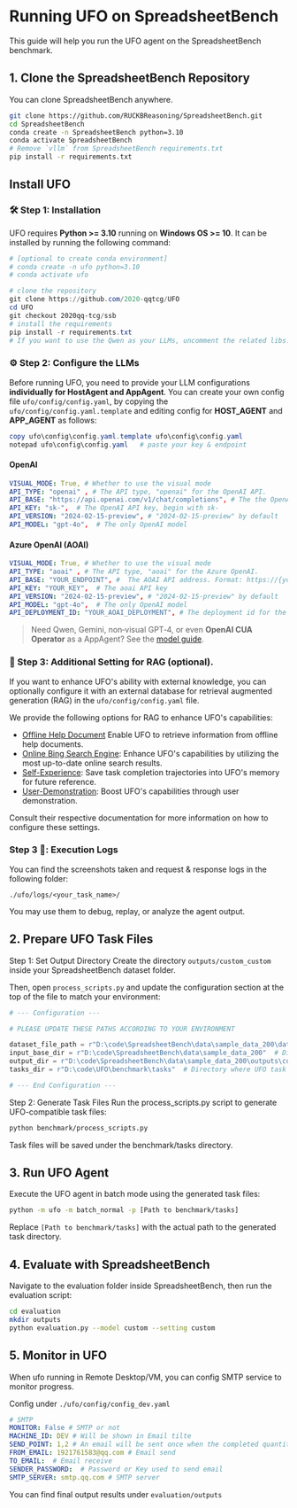 # Running UFO on SpreadsheetBench
This guide will help you run the UFO agent on the SpreadsheetBench benchmark.

## 1. Clone the SpreadsheetBench Repository
You can clone SpreadsheetBench anywhere.
```bash
git clone https://github.com/RUCKBReasoning/SpreadsheetBench.git
cd SpreadsheetBench
conda create -n SpreadsheetBench python=3.10
conda activate SpreadsheetBench
# Remove `vllm` from SpreadsheetBench requirements.txt
pip install -r requirements.txt
```

## Install UFO
### 🛠️ Step 1: Installation
UFO requires **Python >= 3.10** running on **Windows OS >= 10**. It can be installed by running the following command:
```powershell
# [optional to create conda environment]
# conda create -n ufo python=3.10
# conda activate ufo

# clone the repository
git clone https://github.com/2020-qqtcg/UFO
cd UFO
git checkout 2020qq-tcg/ssb
# install the requirements
pip install -r requirements.txt
# If you want to use the Qwen as your LLMs, uncomment the related libs.
```

### ⚙️ Step 2: Configure the LLMs
Before running UFO, you need to provide your LLM configurations **individually for HostAgent and AppAgent**. You can create your own config file `ufo/config/config.yaml`, by copying the `ufo/config/config.yaml.template` and editing config for **HOST_AGENT** and **APP_AGENT** as follows: 

```powershell
copy ufo\config\config.yaml.template ufo\config\config.yaml
notepad ufo\config\config.yaml   # paste your key & endpoint
```

#### OpenAI
```yaml
VISUAL_MODE: True, # Whether to use the visual mode
API_TYPE: "openai" , # The API type, "openai" for the OpenAI API.  
API_BASE: "https://api.openai.com/v1/chat/completions", # The the OpenAI API endpoint.
API_KEY: "sk-",  # The OpenAI API key, begin with sk-
API_VERSION: "2024-02-15-preview", # "2024-02-15-preview" by default
API_MODEL: "gpt-4o",  # The only OpenAI model
```

#### Azure OpenAI (AOAI)
```yaml
VISUAL_MODE: True, # Whether to use the visual mode
API_TYPE: "aoai" , # The API type, "aoai" for the Azure OpenAI.  
API_BASE: "YOUR_ENDPOINT", #  The AOAI API address. Format: https://{your-resource-name}.openai.azure.com
API_KEY: "YOUR_KEY",  # The aoai API key
API_VERSION: "2024-02-15-preview", # "2024-02-15-preview" by default
API_MODEL: "gpt-4o",  # The only OpenAI model
API_DEPLOYMENT_ID: "YOUR_AOAI_DEPLOYMENT", # The deployment id for the AOAI API
```

> Need Qwen, Gemini, non‑visual GPT‑4, or even **OpenAI CUA Operator** as a AppAgent? See the [model guide](https://microsoft.github.io/UFO/supported_models/overview/).

### 📔 Step 3: Additional Setting for RAG (optional).
If you want to enhance UFO's ability with external knowledge, you can optionally configure it with an external database for retrieval augmented generation (RAG) in the `ufo/config/config.yaml` file. 

We provide the following options for RAG to enhance UFO's capabilities:
- [Offline Help Document](https://microsoft.github.io/UFO/advanced_usage/reinforce_appagent/learning_from_help_document/) Enable UFO to retrieve information from offline help documents.
- [Online Bing Search Engine](https://microsoft.github.io/UFO/advanced_usage/reinforce_appagent/learning_from_bing_search/): Enhance UFO's capabilities by utilizing the most up-to-date online search results.
- [Self-Experience](https://microsoft.github.io/UFO/advanced_usage/reinforce_appagent/experience_learning/): Save task completion trajectories into UFO's memory for future reference.
- [User-Demonstration](https://microsoft.github.io/UFO/advanced_usage/reinforce_appagent/learning_from_demonstration/): Boost UFO's capabilities through user demonstration.

Consult their respective documentation for more information on how to configure these settings.


###  Step 3 🎥: Execution Logs 

You can find the screenshots taken and request & response logs in the following folder:
```
./ufo/logs/<your_task_name>/
```
You may use them to debug, replay, or analyze the agent output.


## 2. Prepare UFO Task Files
Step 1: Set Output Directory
Create the directory `outputs/custom_custom` inside your SpreadsheetBench dataset folder.

Then, open `process_scripts.py` and update the configuration section at the top of the file to match your environment:

```python
# --- Configuration ---

# PLEASE UPDATE THESE PATHS ACCORDING TO YOUR ENVIRONMENT

dataset_file_path = r"D:\code\SpreadsheetBench\data\sample_data_200\dataset.json"  # Path to your SpreadsheetBench dataset.json
input_base_dir = r"D:\code\SpreadsheetBench\data\sample_data_200"  # Directory containing spreadsheet folders (e.g., 'spreadsheet/59196')
output_dir = r"D:\code\SpreadsheetBench\data\sample_data_200\outputs\custom_custom"  # Output directory for the final .xlsx files
tasks_dir = r"D:\code\UFO\benchmark\tasks"  # Directory where UFO task files will be saved

# --- End Configuration ---
```
Step 2: Generate Task Files
Run the process_scripts.py script to generate UFO-compatible task files:

```bash
python benchmark/process_scripts.py
```
Task files will be saved under the benchmark/tasks directory.

## 3. Run UFO Agent
Execute the UFO agent in batch mode using the generated task files:

```bash
python -m ufo -m batch_normal -p [Path to benchmark/tasks]
```
Replace `[Path to benchmark/tasks]` with the actual path to the generated task directory.

## 4. Evaluate with SpreadsheetBench
Navigate to the evaluation folder inside SpreadsheetBench, then run the evaluation script:

```bash
cd evaluation
mkdir outputs
python evaluation.py --model custom --setting custom
```

## 5. Monitor in UFO
When ufo running in Remote Desktop/VM, you can config SMTP service to monitor progress.

Config under `./ufo/config/config_dev.yaml`
```yaml
# SMTP
MONITOR: False # SMTP or not
MACHINE_ID: DEV # Will be shown in Email tilte
SEND_POINT: 1,2 # An email will be sent once when the completed quantity exists in SEND_POINT. SEND_POINT is comma-separated.
FROM_EMAIL: 1921761583@qq.com # Email send
TO_EMAIL:  # Email receive
SENDER_PASSWORD:  # Password or Key used to send email
SMTP_SERVER: smtp.qq.com # SMTP server

```

You can find final output results under `evaluation/outputs`